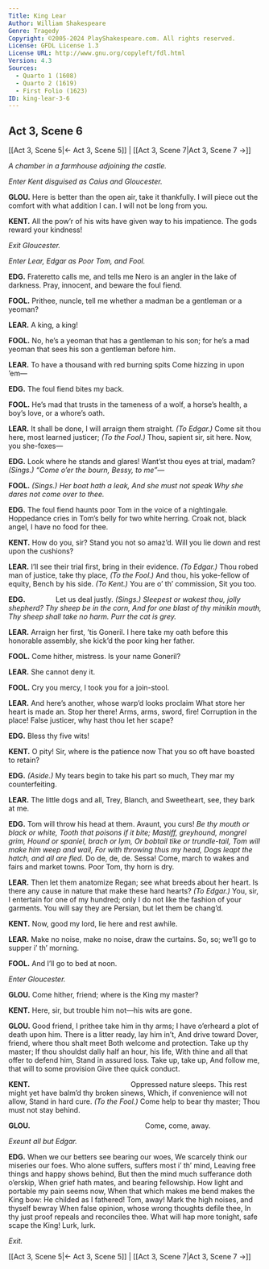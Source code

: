 ```yaml
---
Title: King Lear
Author: William Shakespeare
Genre: Tragedy
Copyright: ©2005-2024 PlayShakespeare.com. All rights reserved.
License: GFDL License 1.3
License URL: http://www.gnu.org/copyleft/fdl.html
Version: 4.3
Sources:
  - Quarto 1 (1608)
  - Quarto 2 (1619)
  - First Folio (1623)
ID: king-lear-3-6
---
```


## Act 3, Scene 6
[[Act 3, Scene 5|← Act 3, Scene 5]] | [[Act 3, Scene 7|Act 3, Scene 7 →]]

*A chamber in a farmhouse adjoining the castle.*

*Enter Kent disguised as Caius and Gloucester.*

**GLOU.**
Here is better than the open air, take it thankfully. I will piece out the comfort with what addition I can. I will not be long from you.

**KENT.**
All the pow’r of his wits have given way to his impatience. The gods reward your kindness!

*Exit Gloucester.*

*Enter Lear, Edgar as Poor Tom, and Fool.*

**EDG.**
Frateretto calls me, and tells me Nero is an angler in the lake of darkness. Pray, innocent, and beware the foul fiend.

**FOOL.**
Prithee, nuncle, tell me whether a madman be a gentleman or a yeoman?

**LEAR.**
A king, a king!

**FOOL.**
No, he’s a yeoman that has a gentleman to his son; for he’s a mad yeoman that sees his son a gentleman before him.

**LEAR.**
To have a thousand with red burning spits
Come hizzing in upon ’em⁠—

**EDG.**
The foul fiend bites my back.

**FOOL.**
He’s mad that trusts in the tameness of a wolf, a horse’s health, a boy’s love, or a whore’s oath.

**LEAR.**
It shall be done, I will arraign them straight.
*(To Edgar.)*
Come sit thou here, most learned justicer;
*(To the Fool.)*
Thou, sapient sir, sit here. Now, you she-foxes⁠—

**EDG.**
Look where he stands and glares! Want’st thou eyes at trial, madam?
*(Sings.)*
*“Come o’er the bourn, Bessy, to me”⁠—*

**FOOL.**
*(Sings.)*
*Her boat hath a leak,*
*And she must not speak*
*Why she dares not come over to thee.*

**EDG.**
The foul fiend haunts poor Tom in the voice of a nightingale. Hoppedance cries in Tom’s belly for two white herring. Croak not, black angel, I have no food for thee.

**KENT.**
How do you, sir? Stand you not so amaz’d.
Will you lie down and rest upon the cushions?

**LEAR.**
I’ll see their trial first, bring in their evidence.
*(To Edgar.)*
Thou robed man of justice, take thy place,
*(To the Fool.)*
And thou, his yoke-fellow of equity,
Bench by his side.
*(To Kent.)*
You are o’ th’ commission,
Sit you too.

**EDG.**
    Let us deal justly.
*(Sings.)*
*Sleepest or wakest thou, jolly shepherd?*
*Thy sheep be in the corn,*
*And for one blast of thy minikin mouth,*
*Thy sheep shall take no harm.*
*Purr the cat is grey.*

**LEAR.**
Arraign her first, ’tis Goneril. I here take my oath before this honorable assembly, she kick’d the poor king her father.

**FOOL.**
Come hither, mistress. Is your name Goneril?

**LEAR.**
She cannot deny it.

**FOOL.**
Cry you mercy, I took you for a join-stool.

**LEAR.**
And here’s another, whose warp’d looks proclaim
What store her heart is made an. Stop her there!
Arms, arms, sword, fire! Corruption in the place!
False justicer, why hast thou let her scape?

**EDG.**
Bless thy five wits!

**KENT.**
O pity! Sir, where is the patience now
That you so oft have boasted to retain?

**EDG.**
*(Aside.)*
My tears begin to take his part so much,
They mar my counterfeiting.

**LEAR.**
The little dogs and all,
Trey, Blanch, and Sweetheart, see, they bark at me.

**EDG.**
Tom will throw his head at them. Avaunt, you curs!
*Be thy mouth or black or white,*
*Tooth that poisons if it bite;*
*Mastiff, greyhound, mongrel grim,*
*Hound or spaniel, brach or lym,*
*Or bobtail tike or trundle-tail,*
*Tom will make him weep and wail,*
*For with throwing thus my head,*
*Dogs leapt the hatch, and all are fled.*
Do de, de, de. Sessa! Come, march to wakes and fairs and market towns. Poor Tom, thy horn is dry.

**LEAR.**
Then let them anatomize Regan; see what breeds about her heart. Is there any cause in nature that make these hard hearts?
*(To Edgar.)*
You, sir, I entertain for one of my hundred; only I do not like the fashion of your garments. You will say they are Persian, but let them be chang’d.

**KENT.**
Now, good my lord, lie here and rest awhile.

**LEAR.**
Make no noise, make no noise, draw the curtains. So, so; we’ll go to supper i’ th’ morning.

**FOOL.**
And I’ll go to bed at noon.

*Enter Gloucester.*

**GLOU.**
Come hither, friend; where is the King my master?

**KENT.**
Here, sir, but trouble him not—his wits are gone.

**GLOU.**
Good friend, I prithee take him in thy arms;
I have o’erheard a plot of death upon him.
There is a litter ready, lay him in’t,
And drive toward Dover, friend, where thou shalt meet
Both welcome and protection. Take up thy master;
If thou shouldst dally half an hour, his life,
With thine and all that offer to defend him,
Stand in assured loss. Take up, take up,
And follow me, that will to some provision
Give thee quick conduct.

**KENT.**
              Oppressed nature sleeps.
This rest might yet have balm’d thy broken sinews,
Which, if convenience will not allow,
Stand in hard cure.
*(To the Fool.)*
Come help to bear thy master;
Thou must not stay behind.

**GLOU.**
                Come, come, away.

*Exeunt all but Edgar.*

**EDG.**
When we our betters see bearing our woes,
We scarcely think our miseries our foes.
Who alone suffers, suffers most i’ th’ mind,
Leaving free things and happy shows behind,
But then the mind much sufferance doth o’erskip,
When grief hath mates, and bearing fellowship.
How light and portable my pain seems now,
When that which makes me bend makes the King bow:
He childed as I fathered! Tom, away!
Mark the high noises, and thyself bewray
When false opinion, whose wrong thoughts defile thee,
In thy just proof repeals and reconciles thee.
What will hap more tonight, safe scape the King!
Lurk, lurk.

*Exit.*

[[Act 3, Scene 5|← Act 3, Scene 5]] | [[Act 3, Scene 7|Act 3, Scene 7 →]]